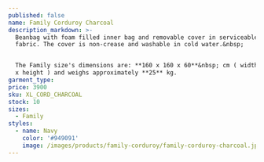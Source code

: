 ```yaml
---
published: false
name: Family Corduroy Charcoal
description_markdown: >-
  Beanbag with foam filled inner bag and removable cover in serviceable denim
  fabric. The cover is non-crease and washable in cold water.&nbsp;


  The Family size's dimensions are: **160 x 160 x 60**&nbsp; cm ( width x depth
  x height ) and weighs approximately **25** kg.
garment_type:
price: 3900
sku: XL_CORD_CHARCOAL
stock: 10
sizes:
  - Family
styles:
  - name: Navy
    color: '#949091'
    image: /images/products/family-corduroy/family-corduroy-charcoal.jpg
---
```

